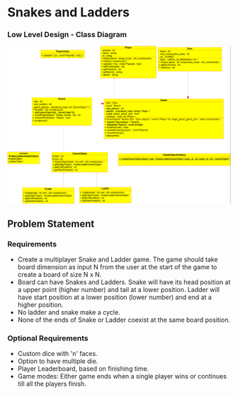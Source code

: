 # Snakes and Ladders 

### Low Level Design - Class Diagram

![UML](media/class_diagram.png)

## Problem Statement
### Requirements
- Create a multiplayer Snake and Ladder game. The game should take board dimension as input N from the user at the start of the game to create a board of size N x N. 
- Board can have Snakes and Ladders. Snake will have its head position at a upper point (higher number) and tail at a lower position.
Ladder will have start position at a lower position (lower number) and end at a higher position. 
- No ladder and snake make a cycle.
- None of the ends of Snake or Ladder coexist at the same board position.

### Optional Requirements
- Custom dice with 'n' faces. 
- Option to have multiple die.
- Player Leaderboard, based on finishing time.
- Game modes: Either game ends when a single player wins or continues till all the players finish.
